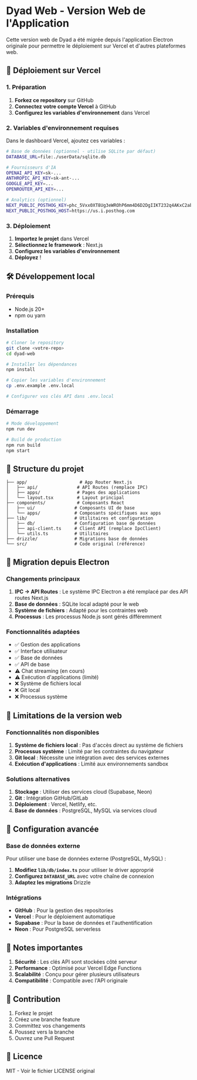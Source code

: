 # Dyad Web - Version Web de l'Application

Cette version web de Dyad a été migrée depuis l'application Electron originale pour permettre le déploiement sur Vercel et d'autres plateformes web.

## 🚀 Déploiement sur Vercel

### 1. Préparation

1. **Forkez ce repository** sur GitHub
2. **Connectez votre compte Vercel** à GitHub
3. **Configurez les variables d'environnement** dans Vercel

### 2. Variables d'environnement requises

Dans le dashboard Vercel, ajoutez ces variables :

```bash
# Base de données (optionnel - utilise SQLite par défaut)
DATABASE_URL=file:./userData/sqlite.db

# Fournisseurs d'IA
OPENAI_API_KEY=sk-...
ANTHROPIC_API_KEY=sk-ant-...
GOOGLE_API_KEY=...
OPENROUTER_API_KEY=...

# Analytics (optionnel)
NEXT_PUBLIC_POSTHOG_KEY=phc_5Vxx0XT8Ug3eWROhP6mm4D6D2DgIIKT232q4AKxC2ab
NEXT_PUBLIC_POSTHOG_HOST=https://us.i.posthog.com
```

### 3. Déploiement

1. **Importez le projet** dans Vercel
2. **Sélectionnez le framework** : Next.js
3. **Configurez les variables d'environnement**
4. **Déployez** !

## 🛠️ Développement local

### Prérequis

- Node.js 20+
- npm ou yarn

### Installation

```bash
# Cloner le repository
git clone <votre-repo>
cd dyad-web

# Installer les dépendances
npm install

# Copier les variables d'environnement
cp .env.example .env.local

# Configurer vos clés API dans .env.local
```

### Démarrage

```bash
# Mode développement
npm run dev

# Build de production
npm run build
npm start
```

## 📁 Structure du projet

```
├── app/                    # App Router Next.js
│   ├── api/               # API Routes (remplace IPC)
│   ├── apps/              # Pages des applications
│   └── layout.tsx         # Layout principal
├── components/            # Composants React
│   ├── ui/               # Composants UI de base
│   └── apps/             # Composants spécifiques aux apps
├── lib/                  # Utilitaires et configuration
│   ├── db/               # Configuration base de données
│   ├── api-client.ts     # Client API (remplace IpcClient)
│   └── utils.ts          # Utilitaires
├── drizzle/              # Migrations base de données
└── src/                  # Code original (référence)
```

## 🔄 Migration depuis Electron

### Changements principaux

1. **IPC → API Routes** : Le système IPC Electron a été remplacé par des API routes Next.js
2. **Base de données** : SQLite local adapté pour le web
3. **Système de fichiers** : Adapté pour les contraintes web
4. **Processus** : Les processus Node.js sont gérés différemment

### Fonctionnalités adaptées

- ✅ Gestion des applications
- ✅ Interface utilisateur
- ✅ Base de données
- ✅ API de base
- ⚠️ Chat streaming (en cours)
- ⚠️ Exécution d'applications (limité)
- ❌ Système de fichiers local
- ❌ Git local
- ❌ Processus système

## 🚧 Limitations de la version web

### Fonctionnalités non disponibles

1. **Système de fichiers local** : Pas d'accès direct au système de fichiers
2. **Processus système** : Limité par les contraintes du navigateur
3. **Git local** : Nécessite une intégration avec des services externes
4. **Exécution d'applications** : Limité aux environnements sandbox

### Solutions alternatives

1. **Stockage** : Utiliser des services cloud (Supabase, Neon)
2. **Git** : Intégration GitHub/GitLab
3. **Déploiement** : Vercel, Netlify, etc.
4. **Base de données** : PostgreSQL, MySQL via services cloud

## 🔧 Configuration avancée

### Base de données externe

Pour utiliser une base de données externe (PostgreSQL, MySQL) :

1. **Modifiez `lib/db/index.ts`** pour utiliser le driver approprié
2. **Configurez `DATABASE_URL`** avec votre chaîne de connexion
3. **Adaptez les migrations** Drizzle

### Intégrations

- **GitHub** : Pour la gestion des repositories
- **Vercel** : Pour le déploiement automatique
- **Supabase** : Pour la base de données et l'authentification
- **Neon** : Pour PostgreSQL serverless

## 📝 Notes importantes

1. **Sécurité** : Les clés API sont stockées côté serveur
2. **Performance** : Optimisé pour Vercel Edge Functions
3. **Scalabilité** : Conçu pour gérer plusieurs utilisateurs
4. **Compatibilité** : Compatible avec l'API originale

## 🤝 Contribution

1. Forkez le projet
2. Créez une branche feature
3. Committez vos changements
4. Poussez vers la branche
5. Ouvrez une Pull Request

## 📄 Licence

MIT - Voir le fichier LICENSE original
